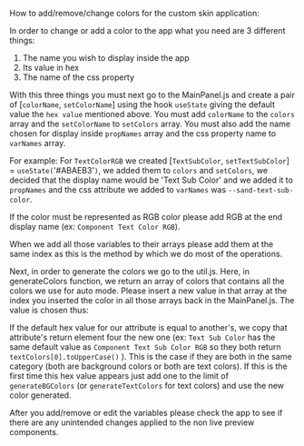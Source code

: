 How to add/remove/change colors for the custom skin application: 

In order to change or add a color to the app what you need are 3 different things: 
1) The name you wish to display inside the app
2) Its value in hex
3) The name of the css property

With this three things you must next go to the MainPanel.js and create a pair of [`colorName`, `setColorName`]
using the hook `useState` giving the default value the `hex value` mentioned above. You must add 
`colorName` to the `colors` array and the `setColorName` to `setColors` array. You must also add the name
chosen for display inside `propNames` array and the css property name to `varNames` array.

For example: For `TextColorRGB` we created [`TextSubColor`, `setTextSubColor`] = `useState(`'#ABAEB3'`)`, 
we added them to `colors` and `setColors`, we decided that the display name would be 'Text Sub Color' and we
added it to `propNames` and the css attribute we added to `varNames` was `--sand-text-sub-color`.

If the color must be represented as RGB color please add RGB at the end display name (ex: `Component Text Color RGB`).

When we add all those variables to their arrays please add them at the same index as this is the method
by which we do most of the operations.

Next, in order to generate the colors we go to the util.js. Here, in generateColors function, we return an array
of colors that contains all the colors we use for auto mode. Please insert a new value in that array at 
the index you inserted the color in all those arrays back in the MainPanel.js. The value is chosen thus:

If the default hex value for our attribute is equal to another's, we copy that attribute's return element four 
the new one (ex: `Text Sub Color` has the same default value as `Component Text Sub Color RGB` so they
both return `textColors[0].toUpperCase()` ). This is the case if they are both in the same category (both are
background colors or both are text colors). If this is the first time this hex value appears just add one
to the limit of `generateBGColors` (or `generateTextColors` for text colors) and use the new color generated.


After you add/remove or edit the variables please check the app to see if there are any unintended changes applied 
to the non live preview components.
